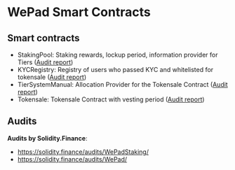 # WePad Smart Contracts

## Smart contracts

* StakingPool: Staking rewards, lockup period, information provider for Tiers ([Audit report](https://solidity.finance/audits/WePadStaking/))
* KYCRegistry: Registry of users who passed KYC and whitelisted for tokensale ([Audit report](https://solidity.finance/audits/WePad/))
* TierSystemManual: Allocation Provider for the Tokensale Contract ([Audit report](https://solidity.finance/audits/WePad/))
* Tokensale: Tokensale Contract with vesting period ([Audit report](https://solidity.finance/audits/WePad/))

## Audits

**Audits by Solidity.Finance**:

* https://solidity.finance/audits/WePadStaking/
* https://solidity.finance/audits/WePad/
